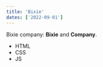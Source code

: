 ```yaml
---
title: 'Bixie'
dates: ['2022-09-01']
---
```


Bixie company: **Bixie** and **Company**.

- HTML
- CSS
- JS